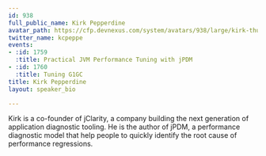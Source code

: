 ```yaml
---
id: 938
full_public_name: Kirk Pepperdine
avatar_path: https://cfp.devnexus.com/system/avatars/938/large/kirk-thumb.jpg?1510757491
twitter_name: kcpeppe
events:
- :id: 1759
  :title: Practical JVM Performance Tuning with jPDM
- :id: 1760
  :title: Tuning G1GC
title: Kirk Pepperdine
layout: speaker_bio

---
```

Kirk is a co-founder of jClarity, a company building the next generation of application diagnostic tooling. He is the author of jPDM, a performance diagnostic model that help people to quickly identify the root cause of performance regressions.